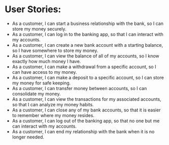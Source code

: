 # User Stories:
- As a customer, I can start a business relationship with the bank, so I can store my money securely.
- As a customer, I can log in to the banking app, so that I can interact with my accounts.
- As a customer, I can create a new bank account with a starting balance, so I have somewhere to store my money.
- As a customer, I can view the balance of all of my accounts, so I know exactly how much money I have.
- As a customer, I can make a withdrawal from a specific account, so I can have access to my money.
- As a customer, I can make a deposit to a specific account, so I can store my money for safe keeping.
- As a customer, I can transfer money between accounts, so I can consolidate my money.
- As a customer, I can view the transactions for my associated accounts, so that I can analyze my money habits.
- As a customer, I can close any of my bank accounts, so that it is easier to remember where my money resides.
- As a customer, I can log out of the banking app, so that no one but me can interact with my accounts.
- As a customer, I can end my relationship with the bank when it is no longer needed. 
